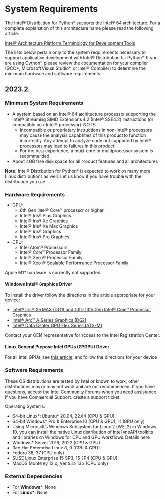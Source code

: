 # System Requirements

The Intel® Distribution for Python* supports the Intel® 64 architecture. For a complete explanation of
this architecture name please read the following article:

[Intel® Architecture Platform Terminology for Development Tools](https://www.intel.com/content/www/us/en/developer/tools/overview.html)

The lists below pertain only to the system requirements necessary to support application
development with Intel® Distribution for Python*. If you are using Cython*, please review the
documentation for your compiler (GCC*, Microsoft Visual Studio*, or Intel® Compiler) to determine the
minimum hardware and software requirements

## 2023.2

### Minimum System Requirements

- A system based on an Intel® 64 architecture processor supporting the Intel® Streaming SIMD
Extensions 4.2 (Intel® SSE4.2) instructions (or compatible non-Intel® processor).
NOTE:
  - Incompatible or proprietary instructions in non-Intel® processors may cause the analysis
capabilities of this product to function incorrectly. Any attempt to analyze code not
supported by Intel® processors may lead to failures in this product.
  - For the best experience, a multi-core or multiprocessor system is recommended.
- About 4GB free disk space for all product features and all architectures
 
**Note:** Intel® Distribution for Python* is expected to work on many more Linux distributions as well.
Let us know if you have trouble with the distribution you use.

### Hardware Requirements
- GPU:
  - 6th Gen Intel® Core™ processor or higher
  - Intel® Iris® Plus Graphics
  - Intel® Iris® Xe Graphics
  - Intel® Iris® Xe Max Graphics
  - Intel® Iris® Graphics
  - Intel® Iris® Pro Graphics
- CPU:
  - Intel Atom® Processors
  - Intel® Core™ Processor Family
  - Intel® Xeon® Processor Family
  - Intel® Xeon® Scalable Performance Processor Family 

Apple M1* hardware is currently not supported.

#### Windows Intel® Graphics Driver

To install the driver follow the directions in the article appropriate for your device:
- [Intel® Iris® Xe MAX (DG1) and 10th-13th Gen Intel® Core™ Processor Graphics](https://www.intel.com/content/www/us/en/download/19344/intel-graphics-windows-dchdrivers.html)
- [Intel® Arc™ A-Series Graphics (DG2)](https://www.intel.com/content/www/us/en/download/726609/intel-arc-graphics-windowsdch-driver.html)
- [Intel® Data Center GPU Flex Series (ATS-M)](https://registrationcenter.intel.com/en/products/subscription/956/)
  
Contact your OEM representative for access to the Intel Registration Center.

#### Linux General Purpose Intel GPUs (GPGPU) Driver

For all Intel GPUs, see [this article](https://dgpu-docs.intel.com/), and follow the directions for your device

### Software Requirements

These OS distributions are tested by Intel or known to work; other distributions may or may not work
and are not recommended. If you have questions, access the [Intel Community Forums](https://community.intel.com/t5/Developer-Software-Forums/ct-p/developer-software-forums) when you need
assistance. If you have Commercial Support, create a support ticket.

Operating Systems:

- 64-bit Linux*: Ubuntu* 20.04, 22.04 (CPU & GPU)
-  64-bit Windows* Pro & Enterprise 10 (CPU & GPU), 11 (GPU only)
  - Using Microsoft’s Windows Subsystem for Linux 2 (WSL2) in Windows 10, you can
install the native Linux distribution of Intel oneAPI toolkits and libraries on Windows
for CPU and GPU workflows. Details here
- Windows* Server 2019, 2022 (CPU & GPU)
- Red Hat Enterprise Linux 8, 9 (CPU & GPU)
- Fedora 36, 37 (CPU only)
- SUSE Linux Enterprise 15 SP3, 15 SP4 (CPU & GPU)
- MacOS Monterey 12.x, Ventura 13.x (CPU only)

### External Dependencies 
- For **Windows\***: None
- For **Linux\***: None
